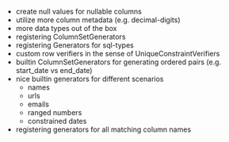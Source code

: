 - create null values for nullable columns
- utilize more column metadata (e.g. decimal-digits)
- more data types out of the box
- registering ColumnSetGenerators
- registering Generators for sql-types
- custom row verifiers in the sense of UniqueConstraintVerifiers
- builtin ColumnSetGenerators for generating ordered pairs (e.g. start_date vs end_date)
- nice builtin generators for different scenarios
    - names
    - urls
    - emails
    - ranged numbers
    - constrained dates
- registering generators for all matching column names


